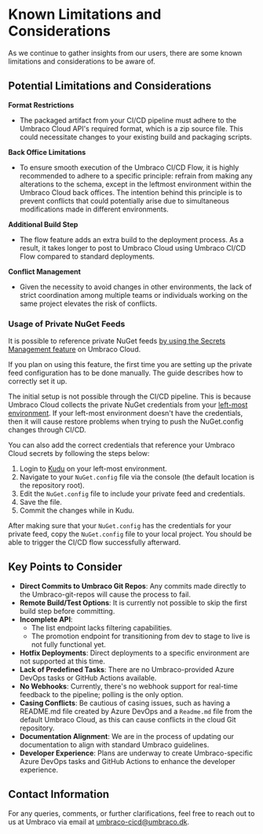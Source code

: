 # Known Limitations and Considerations

As we continue to gather insights from our users, there are some known limitations and considerations to be aware of.

## Potential Limitations and Considerations

**Format Restrictions**

* The packaged artifact from your CI/CD pipeline must adhere to the Umbraco Cloud API's required format, which is a zip source file. This could necessitate changes to your existing build and packaging scripts.

**Back Office Limitations**

* To ensure smooth execution of the Umbraco CI/CD Flow, it is highly recommended to adhere to a specific principle: refrain from making any alterations to the schema, except in the leftmost environment within the Umbraco Cloud back offices. The intention behind this principle is to prevent conflicts that could potentially arise due to simultaneous modifications made in different environments.

**Additional Build Step**

* The flow feature adds an extra build to the deployment process. As a result, it takes longer to post to Umbraco Cloud using Umbraco CI/CD Flow compared to standard deployments.

**Conflict Management**

* Given the necessity to avoid changes in other environments, the lack of strict coordination among multiple teams or individuals working on the same project elevates the risk of conflicts.

### Usage of Private NuGet Feeds

It is possible to reference private NuGet feeds [by using the Secrets Management feature](../../private-nuget-feed.md) on Umbraco Cloud. 

If you plan on using this feature, the first time you are setting up the private feed configuration has to be done manually. The guide describes how to correctly set it up. 

The initial setup is not possible through the CI/CD pipeline. This is because Umbraco Cloud collects the private NuGet credentials from your [left-most environment](https://docs.umbraco.com/umbraco-cloud/deployments/deployment). If your left-most environment doesn't have the credentials, then it will cause restore problems when trying to push the NuGet.config changes through CI/CD.

You can also add the correct credentials that reference your Umbraco Cloud secrets by following the steps below:
  1. Login to [Kudu](https://docs.umbraco.com/umbraco-cloud/set-up/power-tools) on your left-most environment.
  2. Navigate to your `NuGet.config` file via the console (the default location is the repository root).
  3. Edit the `NuGet.config` file to include your private feed and credentials.
  4. Save the file.
  5. Commit the changes while in Kudu.

After making sure that your `NuGet.config` has the credentials for your private feed, copy the `NuGet.config` file to your local project. You should be able to trigger the CI/CD flow successfully afterward.

## Key Points to Consider

* **Direct Commits to Umbraco Git Repos**: Any commits made directly to the Umbraco-git-repos will cause the process to fail.
* **Remote Build/Test Options**: It is currently not possible to skip the first build step before committing.
* **Incomplete API**:
  * The list endpoint lacks filtering capabilities.
  * The promotion endpoint for transitioning from dev to stage to live is not fully functional yet.
* **Hotfix Deployments**: Direct deployments to a specific environment are not supported at this time.
* **Lack of Predefined Tasks**: There are no Umbraco-provided Azure DevOps tasks or GitHub Actions available.
* **No Webhooks**: Currently, there's no webhook support for real-time feedback to the pipeline; polling is the only option.
* **Casing Conflicts**: Be cautious of casing issues, such as having a README.md file created by Azure DevOps and a `Readme.md` file from the default Umbraco Cloud, as this can cause conflicts in the cloud Git repository.
* **Documentation Alignment**: We are in the process of updating our documentation to align with standard Umbraco guidelines.
* **Developer Experience**: Plans are underway to create Umbraco-specific Azure DevOps tasks and GitHub Actions to enhance the developer experience.

## Contact Information

For any queries, comments, or further clarifications, feel free to reach out to us at Umbraco via email at [umbraco-cicd@umbraco.dk](mailto:umbraco-cicd@umbraco.dk).
